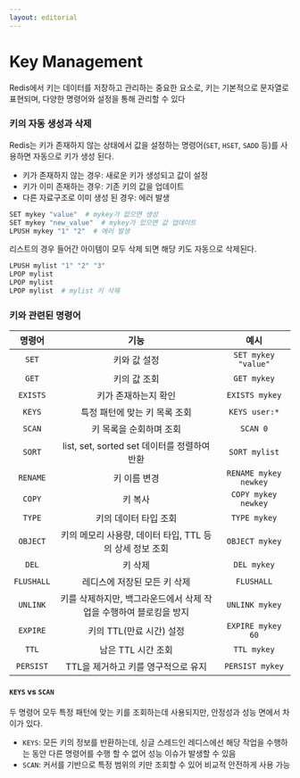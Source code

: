 ```yaml
---
layout: editorial
---
```


# Key Management

Redis에서 키는 데이터를 저장하고 관리하는 중요한 요소로, 키는 기본적으로 문자열로 표현되며, 다양한 명령어와 설정을 통해 관리할 수 있다

### 키의 자동 생성과 삭제

Redis는 키가 존재하지 않는 상태에서 값을 설정하는 명령어(`SET`, `HSET`, `SADD` 등)를 사용하면 자동으로 키가 생성 된다.

- 키가 존재하지 않는 경우: 새로운 키가 생성되고 값이 설정
- 키가 이미 존재하는 경우: 기존 키의 값을 업데이트
- 다른 자료구조로 이미 생성 된 경우: 에러 발생

```bash
SET mykey "value"  # mykey가 없으면 생성
SET mykey "new_value"  # mykey가 있으면 값 업데이트
LPUSH mykey "1" "2"  # 에러 발생
```

리스트의 경우 들어간 아이템이 모두 삭제 되면 해당 키도 자동으로 삭제된다.

```bash
LPUSH mylist "1" "2" "3"
LPOP mylist
LPOP mylist
LPOP mylist  # mylist 키 삭제
````

### 키와 관련된 명령어

|    명령어     |                  기능                   |          예시           |
|:----------:|:-------------------------------------:|:---------------------:|
|   `SET`    |                키와 값 설정                |  `SET mykey "value"`  |
|   `GET`    |                키의 값 조회                |      `GET mykey`      |
|  `EXISTS`  |              키가 존재하는지 확인              |    `EXISTS mykey`     |
|   `KEYS`   |           특정 패턴에 맞는 키 목록 조회           |     `KEYS user:*`     |
|   `SCAN`   |             키 목록을 순회하며 조회             |       `SCAN 0`        |
|   `SORT`   |  list, set, sorted set 데이터를 정렬하여 반환   |     `SORT mylist`     |
|  `RENAME`  |                키 이름 변경                | `RENAME mykey newkey` |
|   `COPY`   |                 키 복사                  |  `COPY mykey newkey`  |
|   `TYPE`   |             키의 데이터 타입 조회              |     `TYPE mykey`      |
|  `OBJECT`  |  키의 메모리 사용량, 데이터 타입, TTL 등의 상세 정보 조회  |    `OBJECT mykey`     |
|   `DEL`    |                 키 삭제                  |      `DEL mykey`      |
| `FLUSHALL` |           레디스에 저장된 모든 키 삭제            |      `FLUSHALL`       |
|  `UNLINK`  | 키를 삭제하지만, 백그라운드에서 삭제 작업을 수행하여 블로킹을 방지 |    `UNLINK mykey`     |
|  `EXPIRE`  |           키의 TTL(만료 시간) 설정            |   `EXPIRE mykey 60`   |
|   `TTL`    |             남은 TTL 시간 조회              |      `TTL mykey`      |
| `PERSIST`  |         TTL을 제거하고 키를 영구적으로 유지         |    `PERSIST mykey`    |

#### `KEYS` vs `SCAN`

두 명령어 모두 특정 패턴에 맞는 키를 조회하는데 사용되지만, 안정성과 성능 면에서 차이가 있다.

- `KEYS`: 모든 키의 정보를 반환하는데, 싱글 스레드인 레디스에선 해당 작업을 수행하는 동안 다른 명령어를 수행 할 수 없어 성능 이슈가 발생할 수 있음
- `SCAN`: 커서를 기반으로 특정 범위의 키만 조회할 수 있어 비교적 안전하게 사용 가능
